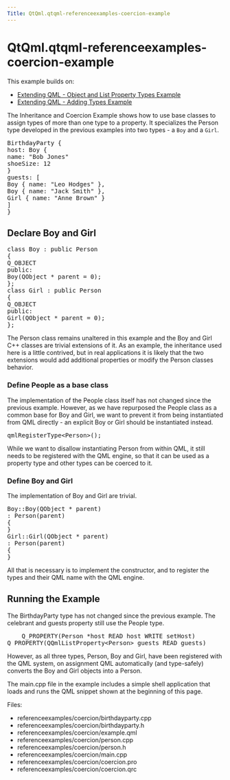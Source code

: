 ```yaml
---
Title: QtQml.qtqml-referenceexamples-coercion-example
---
```


# QtQml.qtqml-referenceexamples-coercion-example

<span class="subtitle"></span>
<!-- $$$referenceexamples/coercion-description -->
<p>This example builds on:</p>
<ul>
<li><a href="https://developer.ubuntu.comapps/qml/sdk-15.04.1/QtQml.referenceexamples-properties/">Extending QML - Object and List Property Types Example</a></li>
<li><a href="https://developer.ubuntu.comapps/qml/sdk-15.04.1/QtQml.referenceexamples-adding/">Extending QML - Adding Types Example</a></li>
</ul>
<p>The Inheritance and Coercion Example shows how to use base classes to assign types of more than one type to a property. It specializes the Person type developed in the previous examples into two types - a <code>Boy</code> and a <code>Girl</code>.</p>
<pre class="qml"><span class="type">BirthdayParty</span> {
<span class="name">host</span>: <span class="name">Boy</span> {
<span class="name">name</span>: <span class="string">&quot;Bob Jones&quot;</span>
<span class="name">shoeSize</span>: <span class="number">12</span>
}
<span class="name">guests</span>: [
<span class="type">Boy</span> { <span class="name">name</span>: <span class="string">&quot;Leo Hodges&quot;</span> },
<span class="type">Boy</span> { <span class="name">name</span>: <span class="string">&quot;Jack Smith&quot;</span> },
<span class="type">Girl</span> { <span class="name">name</span>: <span class="string">&quot;Anne Brown&quot;</span> }
]
}</pre>
<h2 id="declare-boy-and-girl">Declare Boy and Girl</h2>
<pre class="cpp"><span class="keyword">class</span> Boy : <span class="keyword">public</span> Person
{
Q_OBJECT
<span class="keyword">public</span>:
Boy(<span class="type">QObject</span> <span class="operator">*</span> parent <span class="operator">=</span> <span class="number">0</span>);
};
<span class="keyword">class</span> Girl : <span class="keyword">public</span> Person
{
Q_OBJECT
<span class="keyword">public</span>:
Girl(<span class="type">QObject</span> <span class="operator">*</span> parent <span class="operator">=</span> <span class="number">0</span>);
};</pre>
<p>The Person class remains unaltered in this example and the Boy and Girl C++ classes are trivial extensions of it. As an example, the inheritance used here is a little contrived, but in real applications it is likely that the two extensions would add additional properties or modify the Person classes behavior.</p>
<h3 >Define People as a base class</h3>
<p>The implementation of the People class itself has not changed since the previous example. However, as we have repurposed the People class as a common base for Boy and Girl, we want to prevent it from being instantiated from QML directly - an explicit Boy or Girl should be instantiated instead.</p>
<pre class="cpp">qmlRegisterType<span class="operator">&lt;</span>Person<span class="operator">&gt;</span>();</pre>
<p>While we want to disallow instantiating Person from within QML, it still needs to be registered with the QML engine, so that it can be used as a property type and other types can be coerced to it.</p>
<h3 >Define Boy and Girl</h3>
<p>The implementation of Boy and Girl are trivial.</p>
<pre class="cpp">Boy<span class="operator">::</span>Boy(<span class="type">QObject</span> <span class="operator">*</span> parent)
: Person(parent)
{
}
Girl<span class="operator">::</span>Girl(<span class="type">QObject</span> <span class="operator">*</span> parent)
: Person(parent)
{
}</pre>
<p>All that is necessary is to implement the constructor, and to register the types and their QML name with the QML engine.</p>
<h2 id="running-the-example">Running the Example</h2>
<p>The BirthdayParty type has not changed since the previous example. The celebrant and guests property still use the People type.</p>
<pre class="cpp">    Q_PROPERTY(Person <span class="operator">*</span>host READ host WRITE setHost)
Q_PROPERTY(<span class="type">QQmlListProperty</span><span class="operator">&lt;</span>Person<span class="operator">&gt;</span> guests READ guests)</pre>
<p>However, as all three types, Person, Boy and Girl, have been registered with the QML system, on assignment QML automatically (and type-safely) converts the Boy and Girl objects into a Person.</p>
<p>The main.cpp file in the example includes a simple shell application that loads and runs the QML snippet shown at the beginning of this page.</p>
<p>Files:</p>
<ul>
<li>referenceexamples/coercion/birthdayparty.cpp</li>
<li>referenceexamples/coercion/birthdayparty.h</li>
<li>referenceexamples/coercion/example.qml</li>
<li>referenceexamples/coercion/person.cpp</li>
<li>referenceexamples/coercion/person.h</li>
<li>referenceexamples/coercion/main.cpp</li>
<li>referenceexamples/coercion/coercion.pro</li>
<li>referenceexamples/coercion/coercion.qrc</li>
</ul>
<!-- @@@referenceexamples/coercion -->

